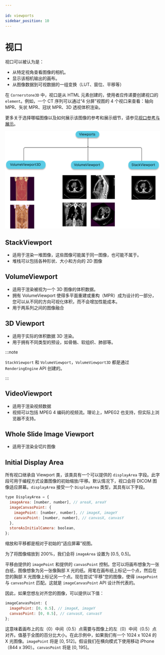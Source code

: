 ```yaml
---

id: viewports  
sidebar_position: 10
---  
```


# 视口  

视口可以被认为是：  

- 从特定视角查看图像的相机。  
- 显示该相机输出的画布。  
- 从图像数据到可视数据的一组变换（LUT、窗位、平移等）  

在 `Cornerstone3D` 中，视口是从 HTML 元素创建的，使用者应传递要创建视口的 `element`。例如，一个 CT 序列可以通过“4 分屏”视图的 4 个视口来查看：轴向 MPR、矢状 MPR、冠状 MPR、3D 透视体积渲染。  

更多关于选择哪幅图像以及如何展示该图像的参考和展示细节，请参见[视口参考与展示](./viewportReferencePresentation.md)。  

<div style={{textAlign: 'center'}}>

![](../../assets/viewports.png)

</div>  

## StackViewport  

- 适用于渲染一堆图像，这些图像可能属于同一图像，也可能不属于。  
- 堆栈可以包括各种形状、大小和方向的 2D 图像  

## VolumeViewport  

- 适用于渲染被视为一个 3D 图像的体积数据。  
- 拥有 VolumeViewport 使得多平面重建或重构（MPR）成为设计的一部分，您可以从不同的方向可视化体积，而不会增加性能成本。  
- 用于两系列之间的图像融合  

## 3D Viewport  

- 适用于实际的体积数据 3D 渲染。  
- 用于拥有不同类型的预设，如骨骼、软组织、肺部等。  

:::note  

`StackViewport` 和 `VolumeViewport`，`VolumeViewport3D` 都是通过 `RenderingEngine` API 创建的。  

:::  

## VideoViewport  

- 适用于渲染视频数据  
- 视频可以包括 MPEG 4 编码的视频流。理论上，MPEG2 也支持，但实际上浏览器不支持。  

## Whole Slide Image Viewport  

- 适用于渲染全切片图像  

## Initial Display Area  

所有视口继承自 Viewport 类，该类具有一个可以提供的 `displayArea` 字段。此字段可用于编程方式设置图像的初始缩放/平移。默认情况下，视口会将 DICOM 图像适应屏幕。`displayArea` 接受一个 `DisplayArea` 类型，其具有以下字段。  

```js  
type DisplayArea = {  
  imageArea: [number, number], // areaX, areaY  
  imageCanvasPoint: {  
    imagePoint: [number, number], // imageX, imageY  
    canvasPoint: [number, number], // canvasX, canvasY  
  },  
  storeAsInitialCamera: boolean,  
};  
```  

缩放和平移都是相对于初始的“适应屏幕”视图。  

为了将图像缩放到 200%，我们会将 `imageArea` 设置为 [0.5, 0.5]。  

平移由提供的 `imagePoint` 和提供的 `canvasPoint` 控制。您可以将画布想象为一张白纸，图像想象为另一张像胸部 X 光的纸。用笔在画布纸上标记一个点，然后在您的胸部 X 光图像上标记另一个点。现在尝试“平移”您的图像，使得 `imagePoint` 与 `canvasPoint` 匹配。这就是 `imageCanvasPoint` API 设计所代表的。  

因此，如果您想左对齐您的图像，可以提供以下值：  

```js  
imageCanvasPoint: {  
  imagePoint: [0, 0.5], // imageX, imageY  
  canvasPoint: [0, 0.5], // canvasX, canvasY  
};  
```  

这意味着画布上的左（0）中间（0.5）点需要与图像上的左（0）中间（0.5）点对齐。值基于全图的百分比大小。在此示例中，如果我们有一个 1024 x 1024 的 X 光图像。`imagePoint` 将是 [0, 512]。假设我们在横向模式下使用移动 iPhone（844 x 390）。`canvasPoint` 将是 [0, 195]。  